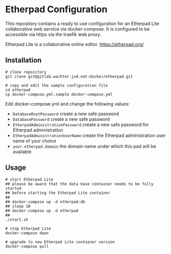 Etherpad Configuration
======================

This repository contains a ready to use  configuration for an Etherpad Lite
collaborative web service via docker-compose. It is configured to be
accessible via https via the traefik web proxy.

Etherpad Lite is a collaborative online editor.
https://etherpad.org/


Installation
------------

```
# clone repository
git clone git@gitlab.wachter-jud.net:docker/etherpad.git

# copy and edit the sample configuration file
cd etherpad
cp docker-compose.yml.sample docker-compose.yml
```

Edit docker-compose.yml and change the following values:

* `DatabaseRootPassword` create a new safe password
* `DatabasePassword` create a new safe password
* `EtherpadAdministrationPassword` create a new safe password for Etherpad administration
* `EtherpadAdministrationUserName` create the Etherpad administration user name of your choice 
* `your.etherpad.domain` the domain name under which this pad will be available


Usage
-----

```
# start Etherpad Lite
## please be aware that the data base container needs to be fully started
## before starting the Etherpad Lite container
## 
## docker-compose up -d etherpad-db
## sleep 10
## docker-compose up -d etherpad
## 
./start.sh

# stop Etherpad Lite
docker-compose down

# upgrade to new Etherpad Lite container version
docker-compose pull
```


